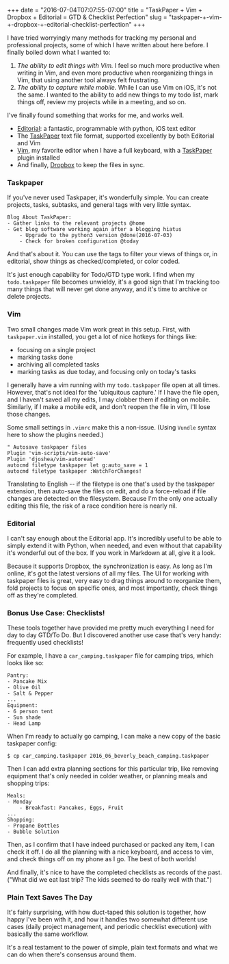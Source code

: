 +++
date = "2016-07-04T07:07:55-07:00"
title = "TaskPaper + Vim + Dropbox + Editorial = GTD & Checklist Perfection"
slug = "taskpaper-+-vim-+-dropbox-+-editorial-checklist-perfection"
+++


I have tried worryingly many methods for tracking my personal and professional projects, some of which I have written about here before. I finally boiled down what I wanted to:

1. _The ability to edit things with Vim._ I feel so much more productive when writing in Vim, and even more productive when reorganizing things in Vim, that using another tool always felt frustrating.
2. _The ability to capture while mobile._ While I can use Vim on iOS, it's not the same. I wanted to the ability to add new things to my todo list, mark things off, review my projects while in a meeting, and so on.

I've finally found something that works for me, and works well.

* [Editorial](http://omz-software.com/editorial/): a fantastic, programmable with python, iOS text editor
* The [TaskPaper](http://omz-software.com/editorial/docs/ios/editorial_writing_todo_lists.html) text file format, supported excellently by both Editorial and Vim
* [Vim](http://www.vim.org/), my favorite editor when I have a full keyboard, with a [TaskPaper](https://github.com/davidoc/taskpaper.vim) plugin installed
* And finally, [Dropbox](http://dropbox.com) to keep the files in sync.

### Taskpaper

If you've never used Taskpaper, it's wonderfully simple. You can create projects, tasks, subtasks, and general tags with very little syntax.

    Blog About TaskPaper:
    - Gather links to the relevant projects @home
    - Get blog software working again after a blogging hiatus
        - Upgrade to the python3 version @done(2016-07-03)
        - Check for broken configuration @today

And that's about it. You can use the tags to filter your views of things or, in editorial, show things as checked/completed, or color coded.

It's just enough capability for Todo/GTD type work. I find when my `todo.taskpaper` file becomes unwieldy, it's a good sign that I'm tracking too many things that will never get done anyway, and it's time to archive or delete projects.

### Vim

Two small changes made Vim work great in this setup. First, with `taskpaper.vim` installed, you get a lot of nice hotkeys for things like:

* focusing on a single project
* marking tasks done
* archiving all completed tasks
* marking tasks as due today, and focusing only on today's tasks

I generally have a vim running with my `todo.taskpaper` file open at all times.
However, that's not ideal for the 'ubiquitous capture.' If I have the file open, and I haven't saved all my edits, I may clobber them if editing on mobile. Similarly, if I make a mobile edit, and don't reopen the file in vim, I'll lose those changes.

Some small settings in `.vimrc` make this a non-issue. (Using `Vundle` syntax here to show the plugins needed.)

    " Autosave taskpaper files                    
    Plugin 'vim-scripts/vim-auto-save' 
    Plugin 'djoshea/vim-autoread'      
    autocmd filetype taskpaper let g:auto_save = 1
    autocmd filetype taskpaper :WatchForChanges!  

Translating to English -- if the filetype is one that's used by the taskpaper extension, then auto-save the files on edit, and do a force-reload if file changes are detected on the filesystem. Because I'm the only one actually editing this file, the risk of a race condition here is nearly nil.

### Editorial

I can't say enough about the Editorial app. It's incredibly useful to be able to simply extend it with Python, when needed, and even without that capability it's wonderful out of the box. If you work in Markdown at all, give it a look.

Because it supports Dropbox, the synchronization is easy. As long as I'm online, it's got the latest versions of all my files. The UI for working with taskpaper files is great, very easy to drag things around to reorganize them, fold projects to focus on specific ones, and most importantly, check things off as they're completed.

### Bonus Use Case: Checklists!

These tools together have provided me pretty much everything I need for day to day GTD/To Do. But I discovered another use case that's very handy: frequently used checklists!

For example, I have a `car_camping.taskpaper` file for camping trips, which looks like so:

    Pantry:
    - Pancake Mix
    - Olive Oil
    - Salt & Pepper
    ...
    Equipment:
    - 6 person tent
    - Sun shade
    - Head Lamp

When I'm ready to actually go camping, I can make a new copy of the basic taskpaper config:

    $ cp car_camping.taskpaper 2016_06_beverly_beach_camping.taskpaper

Then I can add extra planning sections for this particular trip, like removing equipment that's only needed in colder weather, or planning meals and shopping trips:

    Meals:
    - Monday
        - Breakfast: Pancakes, Eggs, Fruit
    ...
    Shopping:
    - Propane Bottles
    - Bubble Solution

Then, as I confirm that I have indeed purchased or packed any item, I can check it off.
I do all the planning with a nice keyboard, and access to vim, and check things off on my phone as I go. The best of both worlds!

And finally, it's nice to have the completed checklists as records of the past. ("What did we eat last trip? The kids seemed to do really well with that.")

### Plain Text Saves The Day

It's fairly surprising, with how duct-taped this solution is together, how happy I've been with it, and how it handles two somewhat different use cases (daily project management, and periodic checklist execution) with basically the same workflow.

It's a real testament to the power of simple, plain text formats and what we can do when there's consensus around them.
